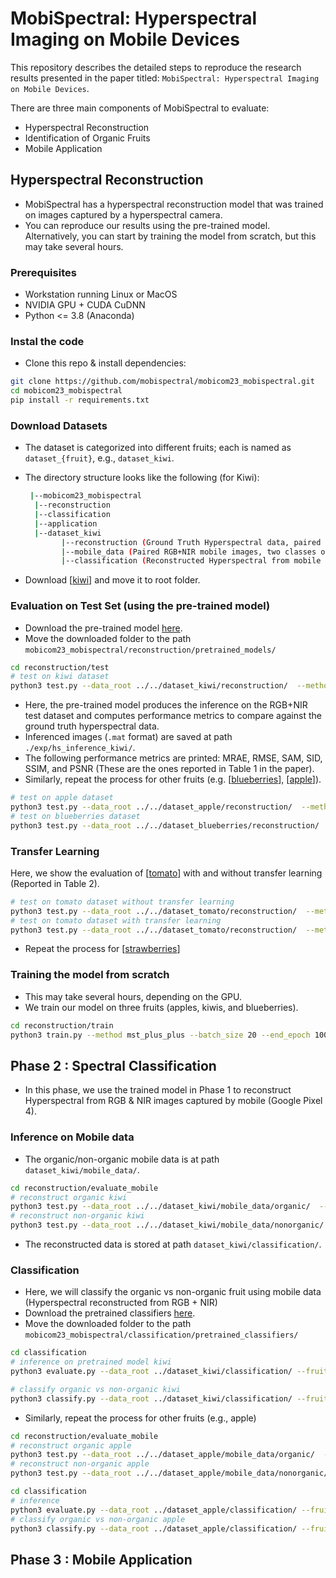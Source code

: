 # MobiSpectral: Hyperspectral Imaging on Mobile Devices

This repository describes the detailed steps to reproduce the research results presented in the paper titled: 
``MobiSpectral: Hyperspectral Imaging on Mobile Devices``.  

There are three main components of MobiSpectral to evaluate: 
- Hyperspectral Reconstruction
- Identification of Organic Fruits 
- Mobile Application

## Hyperspectral Reconstruction
- MobiSpectral has a hyperspectral reconstruction model that was trained on images captured by a hyperspectral camera.
- You can reproduce our results using the pre-trained model. Alternatively, you can start by training the model from scratch, but this may take several hours.
  
### Prerequisites
- Workstation running Linux or MacOS
- NVIDIA GPU + CUDA CuDNN
- Python <= 3.8 (Anaconda)

### Instal the code 
- Clone this repo & install dependencies:
```bash
git clone https://github.com/mobispectral/mobicom23_mobispectral.git
cd mobicom23_mobispectral
pip install -r requirements.txt
```
### Download Datasets
- The dataset is categorized into different fruits; each is named as ``dataset_{fruit}``, e.g., ``dataset_kiwi``. 
- The directory structure looks like the following (for Kiwi): 
  ```bash
   |--mobicom23_mobispectral
    |--reconstruction
    |--classification
    |--application 
    |--dataset_kiwi
          |--reconstruction (Ground Truth Hyperspectral data, paired to RGB+NIR)
          |--mobile_data (Paired RGB+NIR mobile images, two classes organic/non-organic)
          |--classification (Reconstructed Hyperspectral from mobile images) 
  ```

- Download [[kiwi](https://drive.google.com/file/d/16B9Jnwgo9Xev4db3ROqvL8_64vAr3l-H/view?usp=sharing)] and move it to root folder.

### Evaluation on Test Set (using the pre-trained model)
- Download the pre-trained model [here](https://drive.google.com/file/d/17RGFLNClfeqXwU-uVHdVnYEivxbQ6HrT/view?usp=sharing).
- Move the downloaded folder to the path ```mobicom23_mobispectral/reconstruction/pretrained_models/```
```bash
cd reconstruction/test
# test on kiwi dataset 
python3 test.py --data_root ../../dataset_kiwi/reconstruction/  --method mst_plus_plus --pretrained_model_path ../pretrained_models/mst_apple_kiwi_blue_68ch.pth --outf ./exp/hs_inference_kiwi/  --gpu_id 0
```
- Here, the pre-trained model produces the inference on the RGB+NIR test dataset and computes performance metrics to compare against the ground truth hyperspectral data.
- Inferenced images (```.mat``` format) are saved at path ```./exp/hs_inference_kiwi/```.
- The following performance metrics are printed: MRAE, RMSE, SAM, SID, SSIM, and PSNR (These are the ones reported in Table 1 in the paper). 
- Similarly, repeat the process for other fruits (e.g. [[blueberries](https://drive.google.com/file/d/1jYHs0Q9rnsx58IaHoR0wSvS4Ep0l7IUO/view?usp=sharing)], [[apple](https://drive.google.com/file/d/1WtogFi1ahG5ejzpcp0GcUs64MEuQDJjT/view?usp=sharing)]).
```bash
# test on apple dataset 
python3 test.py --data_root ../../dataset_apple/reconstruction/  --method mst_plus_plus --pretrained_model_path ../pretrained_models/mst_apple_kiwi_blue_68ch.pth --outf ./exp/hs_inference_apple/  --gpu_id 0
# test on blueberries dataset 
python3 test.py --data_root ../../dataset_blueberries/reconstruction/  --method mst_plus_plus --pretrained_model_path ../pretrained_models/mst_apple_kiwi_blue_68ch.pth --outf ./exp/hs_inference_blueberries/  --gpu_id 0
```
### Transfer Learning 
Here, we show the evaluation of [[tomato](https://drive.google.com/file/d/1WbQpNG6GFtvjijb9g27n8QE_yDip8tGH/view?usp=sharing)] with and without transfer learning (Reported in Table 2). 
```bash
# test on tomato dataset without transfer learning
python3 test.py --data_root ../../dataset_tomato/reconstruction/  --method mst_plus_plus --pretrained_model_path ../pretrained_models/mst_apple_kiwi_blue_68ch.pth --outf ./exp/hs_inference_tomato/  --gpu_id 0
# test on tomato dataset with transfer learning
python3 test.py --data_root ../../dataset_tomato/reconstruction/  --method mst_plus_plus --pretrained_model_path ../pretrained_models/mst_tomato_transfer_68ch.pth --outf ./exp/hs_inference_tomato/  --gpu_id 0
```
- Repeat the process for [[strawberries](https://drive.google.com/file/d/1taaiWVIwjy8PtiuxdxNvr2CTWkuhv_Q4/view?usp=sharing)]

### Training the model from scratch
- This may take several hours, depending on the GPU.
- We train our model on three fruits (apples, kiwis, and blueberries).
```bash
cd reconstruction/train
python3 train.py --method mst_plus_plus --batch_size 20 --end_epoch 100 --init_lr 4e-4 --outf ./exp/mst_apple_kiwi_blue/ --data_root1 ../../dataset_apple/reconstruction/ --data_root2 ../../dataset_kiwi/reconstruction/ --data_root3 ../../dataset_blueberries/reconstruction/ --patch_size 64 --stride 64 --gpu_id 0
```

## Phase 2 : Spectral Classification
- In this phase, we use the trained model in Phase 1 to reconstruct Hyperspectral from RGB & NIR images captured by mobile (Google Pixel 4).

### Inference on Mobile data
- The organic/non-organic mobile data is at path ```dataset_kiwi/mobile_data/```.
```bash
cd reconstruction/evaluate_mobile
# reconstruct organic kiwi
python3 test.py --data_root ../../dataset_kiwi/mobile_data/organic/  --method mst_plus_plus --pretrained_model_path ../pretrained_models/mst_apple_kiwi_blue_68ch.pth --outf ../../dataset_kiwi/classification/working_organic/  --gpu_id 0
# reconstruct non-organic kiwi
python3 test.py --data_root ../../dataset_kiwi/mobile_data/nonorganic/  --method mst_plus_plus --pretrained_model_path ../pretrained_models/mst_apple_kiwi_blue_68ch.pth --outf ../../dataset_kiwi/classification/working_nonorganic/  --gpu_id 0
```
- The reconstructed data is stored at path  ```dataset_kiwi/classification/```.

### Classification
- Here, we will classify the organic vs non-organic fruit using mobile data (Hyperspectral reconstructed from RGB + NIR)
- Download the pretrained classifiers [here](https://drive.google.com/file/d/1MapCPrTQaRPANhF5x5Jsxs0pU9gb9YFh/view?usp=sharing).
- Move the downloaded folder to the path ```mobicom23_mobispectral/classification/pretrained_classifiers/```
```bash
cd classification
# inference on pretrained model kiwi
python3 evaluate.py --data_root ../dataset_kiwi/classification/ --fruit kiwi --pretrained_classifier ./pretrained_classifiers/MLP_kiwi.pkl

# classify organic vs non-organic kiwi
python3 classify.py --data_root ../dataset_kiwi/classification/ --fruit kiwi
```

- Similarly, repeat the process for other fruits (e.g., apple)
```bash
cd reconstruction/evaluate_mobile
# reconstruct organic apple
python3 test.py --data_root ../../dataset_apple/mobile_data/organic/  --method mst_plus_plus --pretrained_model_path ../pretrained_models/mst_apple_kiwi_blue_68ch.pth --outf ../../dataset_apple/classification/working_organic/  --gpu_id 0
# reconstruct non-organic apple
python3 test.py --data_root ../../dataset_apple/mobile_data/nonorganic/  --method mst_plus_plus --pretrained_model_path ../pretrained_models/mst_apple_kiwi_blue_68ch.pth --outf ../../dataset_apple/classification/working_nonorganic/  --gpu_id 0
```
```bash
cd classification
# inference
python3 evaluate.py --data_root ../dataset_apple/classification/ --fruit apple --pretrained_classifier ./pretrained_classifiers/MLP_apple.pkl
# classify organic vs non-organic apple
python3 classify.py --data_root ../dataset_apple/classification/ --fruit apple
```
## Phase 3 : Mobile Application
